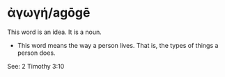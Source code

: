 # ἀγωγή/agōgē

This word is an idea. It is a noun.

* This word means the way a person lives. That is, the types of things a person does.

See: 2 Timothy 3:10
